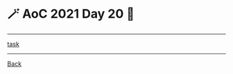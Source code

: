 # :magic_wand: AoC 2021 Day 20 :christmas_tree:

---

[task](https://adventofcode.com/2021/day/20)


---
[Back](/README.md)